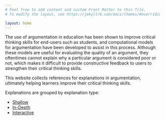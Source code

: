 ```yaml
---
# Feel free to add content and custom Front Matter to this file.
# To modify the layout, see https://jekyllrb.com/docs/themes/#overriding-theme-defaults

layout: home
---
```





The use of argumentation in education has been shown to improve critical thinking skills for end-users such as students, and computational models for argumentation have been developed to assist in this process. Although these models are useful for evaluating the quality of an argument, they oftentimes cannot explain why a particular argument is considered poor or not, which makes it difficult to provide constructive feedback to users to strengthen their critical thinking skills.

This website collects references for explanations in argumentation, ultimately helping learners improve their critical thinking skills.

Explanations are grouped by explanation type: 

* [Shallow](https://cl-tohoku.github.io/explain_arguments/shallow_explanations)
* [In-Depth](https://cl-tohoku.github.io/explain_arguments/in-depth_explanations)
* [Interactive](https://cl-tohoku.github.io/explain_arguments/interactive_explanations)


